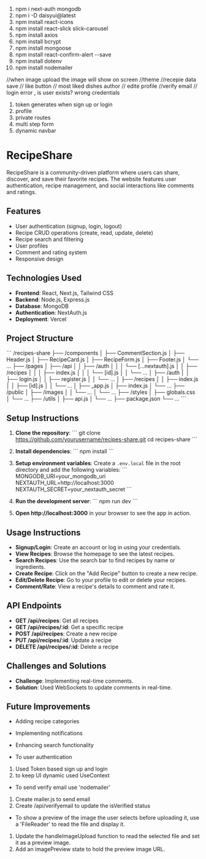 1. npm i next-auth mongodb   
2. npm i -D daisyui@latest
3. npm install react-icons
4. npm install react-slick slick-carousel
5. npm install axios
6. npm install bcrypt
7. npm install mongoose
8. npm install react-confirm-alert --save
9. npm install dotenv
10. npm install nodemailer



//when image upload the image will show on screen 
//theme
//recepie data save
// like button
// most liked dishes author
// edite profile
//verify email
// login error , is user exists? wrong credentials

1. token generates when sign up or login 
2. profile
3. private routes
4. multi step form
6. dynamic navbar



# RecipeShare

RecipeShare is a community-driven platform where users can share, discover, and save their favorite recipes. The website features user authentication, recipe management, and social interactions like comments and ratings.

## Features

- User authentication (signup, login, logout)
- Recipe CRUD operations (create, read, update, delete)
- Recipe search and filtering
- User profiles
- Comment and rating system
- Responsive design

## Technologies Used

- **Frontend**: React, Next.js, Tailwind CSS
- **Backend**: Node.js, Express.js
- **Database**: MongoDB
- **Authentication**: NextAuth.js
- **Deployment**: Vercel

## Project Structure

\```
/recipes-share
├── /components
│   ├── CommentSection.js
│   ├── Header.js
│   ├── RecipeCard.js
│   ├── RecipeForm.js
│   ├── Footer.js
│   └── ...
├── /pages
│   ├── /api
│   │   ├── /auth
│   │   │   └── [...nextauth].js
│   │   ├── /recipes
│   │   │   ├── index.js
│   │   │   └── [id].js
│   │   └── ...
│   ├── /auth
│   │   ├── login.js
│   │   ├── register.js
│   │   └── ...
│   ├── /recipes
│   │   ├── index.js
│   │   ├── [id].js
│   │   └── ...
│   ├── _app.js
│   ├── index.js
│   └── ...
├── /public
│   ├── /images
│   │   └── ...
│   └── ...
├── /styles
│   ├── globals.css
│   └── ...
├── /utils
│   ├── api.js
│   └── ...
├── package.json
└── ...
\```

## Setup Instructions

1. **Clone the repository**:
    \```
    git clone https://github.com/yourusername/recipes-share.git
    cd recipes-share
    \```

2. **Install dependencies**:
    \```
    npm install
    \```

3. **Setup environment variables**: Create a `.env.local` file in the root directory and add the following variables:
    \```
    MONGODB_URI=your_mongodb_uri
    NEXTAUTH_URL=http://localhost:3000
    NEXTAUTH_SECRET=your_nextauth_secret
    \```

4. **Run the development server**:
    \```
    npm run dev
    \```

5. **Open http://localhost:3000** in your browser to see the app in action.

## Usage Instructions

- **Signup/Login**: Create an account or log in using your credentials.
- **View Recipes**: Browse the homepage to see the latest recipes.
- **Search Recipes**: Use the search bar to find recipes by name or ingredients.
- **Create Recipe**: Click on the "Add Recipe" button to create a new recipe.
- **Edit/Delete Recipe**: Go to your profile to edit or delete your recipes.
- **Comment/Rate**: View a recipe's details to comment and rate it.

## API Endpoints

- **GET /api/recipes**: Get all recipes
- **GET /api/recipes/:id**: Get a specific recipe
- **POST /api/recipes**: Create a new recipe
- **PUT /api/recipes/:id**: Update a recipe
- **DELETE /api/recipes/:id**: Delete a recipe


## Challenges and Solutions

- **Challenge**: Implementing real-time comments.
- **Solution**: Used WebSockets to update comments in real-time.

## Future Improvements

- Adding recipe categories
- Implementing notifications
- Enhancing search functionality


- To user authentication
1. Used Token based sign up and login
2. to keep UI dynamic used UseContext  

- To send verify email use 'nodemailer'
1. Create mailer.js to send email
2. Create /api/verifyemail to update the isVerified status

- To show a preview of the image the user selects before uploading it, use a 'FileReader' to read the file and display it. 
1. Update the handleImageUpload function to read the selected file and set it as a preview image.
2. Add an imagePreview state to hold the preview image URL.
